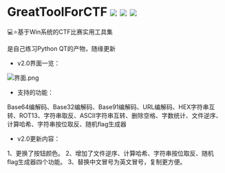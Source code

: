 # GreatToolForCTF  ![](https://img.shields.io/badge/%E4%BD%9C%E8%80%85-ShawR00t-brightgreen) ![](https://img.shields.io/badge/version-1.0-red) ![](https://img.shields.io/badge/language-Python-blue)
💻⭐基于Win系统的CTF比赛实用工具集

是自己练习Python QT的产物，随缘更新

 - v2.0界面一览：

![界面.png](https://img30.360buyimg.com/pop/jfs/t1/218588/16/12664/49655/620cb32aEdef75033/2f051cbec9a7f935.png)

 - 支持的功能：

Base64编解码、Base32编解码、Base91编解码、URL编解码、HEX字符串互转、ROT13、字符串取反、ASCII字符串互转、删除空格、字数统计、文件逆序、计算哈希、字符串按位取反、随机flag生成器

 - v2.0更新内容：

1、更换了按钮颜色。
2、增加了文件逆序、计算哈希、字符串按位取反、随机flag生成器四个功能。
3、替换中文冒号为英文冒号，复制更方便。
